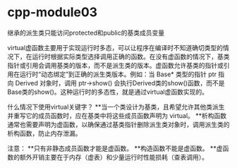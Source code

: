# cpp-module03

继承的派生类只能访问protected和public的基类成员变量

virtual虚函数主要用于实现运行时多态，可以让程序在编译时不知道确切类型的情况下，在运行时根据实际类型选择调用正确的函数。在没有虚函数的情况下，基类指针或引用会调用基类的版本，而不是派生类的版本。虚函数允许基类的指针或引用在运行时“动态绑定”到正确的派生类版本。例如：当 Base* 类型的指针 ptr 指向 Derived 对象时，调用 ptr->show() 会执行Derived类的show()函数，而不是Base类的show()。这种运行时的多态性，就是通过virtual虚函数实现的。

什么情况下使用virtual关键字？
**当一个类设计为基类，且希望允许其他类派生并重写它的成员函数时，应在基类中将这些成员函数声明为 virtual。
**析构函数通常也需要声明为虚函数，以确保通过基类指针删除派生类对象时，调用派生类的析构函数，防止内存泄漏。

注意：
**只有非静态成员函数才能是虚函数。
**构造函数不能是虚函数。
**虚函数的额外开销主要在于内存（虚表）和少量运行时性能损耗（查表调用）。
